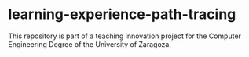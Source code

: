 # learning-experience-path-tracing
This repository is part of a teaching innovation project for the Computer Engineering Degree of the University of Zaragoza. 
